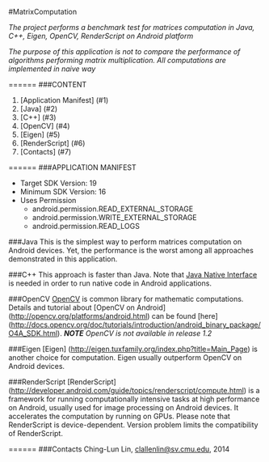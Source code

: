 #MatrixComputation

*The project performs a benchmark test for matrices computation in Java, C++, Eigen, OpenCV, RenderScript on Android platform*

*The purpose of this application is not to compare the performance of algorithms performing matrix multiplication. All computations are implemented in naive way*

======
###CONTENT
1. [Application Manifest] (#1)
2. [Java] (#2)
3. [C++] (#3)
4. [OpenCV] (#4)
5. [Eigen] (#5)
6. [RenderScript] (#6)
7. [Contacts] (#7)

======
###<a name="1"></a>APPLICATION MANIFEST
- Target SDK Version: 19
- Minimum SDK Version: 16
- Uses Permission
  - android.permission.READ_EXTERNAL_STORAGE
  - android.permission.WRITE_EXTERNAL_STORAGE
  - android.permission.READ_LOGS


###<a name="2"></a>Java
This is the simplest way to perform matrices computation on Android devices. Yet, the performance is the worst among all approaches demonstrated in this application.

###<a name="3"></a>C++
This approach is faster than Java. Note that [Java Native Interface](http://docs.oracle.com/javase/7/docs/technotes/guides/jni/) is needed in order to run native code in Android applications.

###<a name="4"></a>OpenCV
[OpenCV](http://opencv.org/) is common library for mathematic computations. Details and tutorial about [OpenCV on Android] (http://opencv.org/platforms/android.html) can be found [here] (http://docs.opencv.org/doc/tutorials/introduction/android_binary_package/O4A_SDK.html).
***NOTE*** *OpenCV is not available in release 1.2*

###<a name="5"></a>Eigen
[Eigen] (http://eigen.tuxfamily.org/index.php?title=Main_Page) is another choice for computation. Eigen usually outperform OpenCV on Android devices.

###<a name="6"></a>RenderScript
[RenderScript] (http://developer.android.com/guide/topics/renderscript/compute.html) is a framework for running computationally intensive tasks at high performance on Android, usually used for image processing on Android devices. It accelerates the computation by running on GPUs. Please note that RenderScript is device-dependent. Version problem limits the compatibility of RenderScript.

======
###<a name="7"></a>Contacts
Ching-Lun Lin,
clallenlin@sv.cmu.edu, 2014
